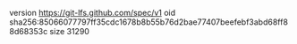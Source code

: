 version https://git-lfs.github.com/spec/v1
oid sha256:85066077797ff35cdc1678b8b55b76d2bae77407beefebf3abd68ff88d68353c
size 31290
